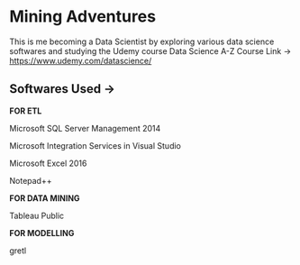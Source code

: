 # Mining Adventures
This is me becoming a Data Scientist by exploring various data science softwares and studying the Udemy course Data Science A-Z 
Course Link -> https://www.udemy.com/datascience/

## Softwares Used ->
**FOR ETL**

Microsoft SQL Server Management 2014 

Microsoft Integration Services in Visual Studio

Microsoft Excel 2016

Notepad++

**FOR DATA MINING**

Tableau Public

**FOR MODELLING**

gretl

